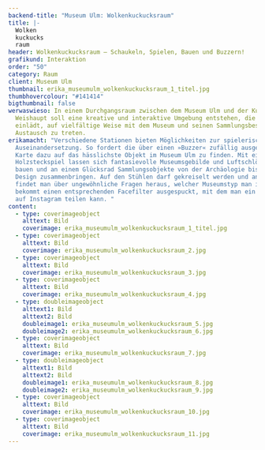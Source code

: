```yaml
---
backend-title: "Museum Ulm: Wolkenkuckucksraum"
title: |-
  Wolken
  kuckucks
  raum
header: Wolkenkuckucksraum – Schaukeln, Spielen, Bauen und Buzzern!
grafikund: Interaktion
order: "50"
category: Raum
client: Museum Ulm
thumbnail: erika_museumulm_wolkenkuckucksraum_1_titel.jpg
thumbhovercolour: "#141414"
bigthumbnail: false
werwaswieso: In einem Durchgangsraum zwischen dem Museum Ulm und der Kunsthalle
  Weishaupt soll eine kreative und interaktive Umgebung entstehen, die dazu
  einlädt, auf vielfältige Weise mit dem Museum und seinen Sammlungsbeständen in
  Austausch zu treten.
erikamacht: "Verschiedene Stationen bieten Möglichkeiten zur spielerischen
  Auseinandersetzung. So fordert die über einen »Buzzer« zufällig ausgelöste
  Karte dazu auf das hässlichste Objekt im Museum Ulm zu finden. Mit einem
  Holzsteckspiel lassen sich fantasievolle Museumsgebilde und Luftschlösser
  bauen und an einem Glücksrad Sammlungsobjekte von der Archäologie bis zum
  Design zusammenbringen. Auf den Stühlen darf gekreiselt werden und an der Wand
  findet man über ungewöhnliche Fragen heraus, welcher Museumstyp man ist und
  bekommt einen entsprechenden Facefilter ausgespuckt, mit dem man ein Selfie
  auf Instagram teilen kann. "
content:
  - type: coverimageobject
    alttext: Bild
    coverimage: erika_museumulm_wolkenkuckucksraum_1_titel.jpg
  - type: coverimageobject
    alttext: Bild
    coverimage: erika_museumulm_wolkenkuckucksraum_2.jpg
  - type: coverimageobject
    alttext: Bild
    coverimage: erika_museumulm_wolkenkuckucksraum_3.jpg
  - type: coverimageobject
    alttext: Bild
    coverimage: erika_museumulm_wolkenkuckucksraum_4.jpg
  - type: doubleimageobject
    alttext1: Bild
    alttext2: Bild
    doubleimage1: erika_museumulm_wolkenkuckucksraum_5.jpg
    doubleimage2: erika_museumulm_wolkenkuckucksraum_6.jpg
  - type: coverimageobject
    alttext: Bild
    coverimage: erika_museumulm_wolkenkuckucksraum_7.jpg
  - type: doubleimageobject
    alttext1: Bild
    alttext2: Bild
    doubleimage1: erika_museumulm_wolkenkuckucksraum_8.jpg
    doubleimage2: erika_museumulm_wolkenkuckucksraum_9.jpg
  - type: coverimageobject
    alttext: Bild
    coverimage: erika_museumulm_wolkenkuckucksraum_10.jpg
  - type: coverimageobject
    alttext: Bild
    coverimage: erika_museumulm_wolkenkuckucksraum_11.jpg
---
```

